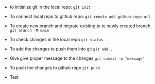 - to initialize git in the local repo:
    `git init`

- To connect local repo to github repo:
    `git remote add github-repo-url` 

- To create new branch and migrate existing to te newly created branch
    `git branch -M main`

- To check changes in the local repo
    `git status`

- To add the changes to push them into git
    `git add .`

- Give give proper message to the changes
    `git commit -m "message"`
    
- To push the changes to github repo
    `git push`

- Test